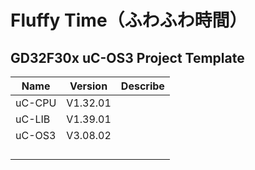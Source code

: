 # Fluffy Time（ふわふわ時間）

## GD32F30x uC-OS3 Project Template

| Name   | Version  | Describe |
| ------ | -------- | -------- |
| uC-CPU | V1.32.01 |          |
| uC-LIB | V1.39.01 |          |
| uC-OS3 | V3.08.02 |          |
|        |          |          |
|        |          |          |
|        |          |          |
|        |          |          |



